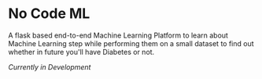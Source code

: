 # No Code ML
A flask based end-to-end Machine Learning Platform to learn about Machine Learning step while performing them on a small dataset to find out whether in future you'll have Diabetes or not. 

_Currently in Development_
